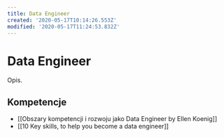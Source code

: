 ```yaml
---
title: Data Engineer
created: '2020-05-17T10:14:26.553Z'
modified: '2020-05-17T11:24:53.832Z'
---
```


# Data Engineer

Opis.

## Kompetencje

* [[Obszary kompetencji i rozwoju jako Data Engineer by Ellen Koenig]]
* [[10 Key skills, to help you become a data engineer]]
